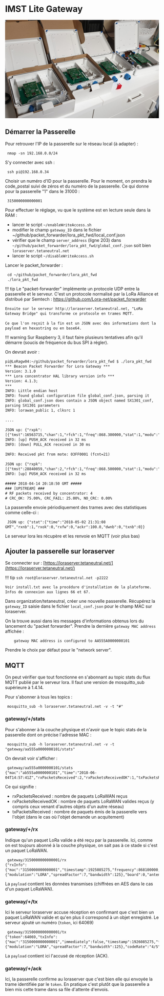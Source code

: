 # IMST Lite Gateway

![Passerelle IMST prêtes à être installées](../assets/img/passerelles_boites.jpg)

## Démarrer la Passerelle

Pour retrouver l'IP de la passerelle sur le réseau local (à adapter) :

```
 nmap -sn 192.168.0.0/24
```

S'y connecter avec ssh :

```
 ssh pi@192.168.0.34
```

Choisir un numéro d'ID pour la passerelle. Pour le moment, on prendra le code_postal suivi de zéros et du numéro de la passerelle. Ce qui donne pour la passerelle "1" dans le 31000 :

```
 3150000000000001
```

Pour effectuer le réglage, vu que le système est en lecture seule dans la RAM :

* lancer le script `~/enableWriteAccess.sh`
* modifier le champ `gateway_ID` dans le fichier ~/github/packet_forwarder/lora_pkt_fwd/local_conf.json
* vérifier que le champ `server_address` (ligne 203) dans `~/github/packet_forwarder/lora_pkt_fwd/global_conf.json` soit bien `loraserver.tetaneutral.net`
* lancer le script `~/disableWriteAccess.sh`

Lancer le packet_forwarder :

```
 cd ~/github/packet_forwarder/lora_pkt_fwd
 ./lora_pkt_fwd
```

!!! tip
    Le "packet-forwarder" implémente un protocole UDP entre la passerelle et le serveur. C'est un protocole normalisé par la LoRa Alliance et distribué par Semtech : https://github.com/Lora-net/packet_forwarder

    Ensuite sur le serveur http://loraserver.tetaneutral.net, "LoRa Gateway Bridge" qui transforme ce protocole en trames MQTT.

    Ce que l'on reçoit à la fin est un JSON avec des informations dont la payload en hexastring ou en base64.


!!! warning
    Sur Raspberry 3, il faut faire plusieurs tentatives afin qu'il démarre (soucis de fréquence du bus SPI à régler).


On devrait avoir :

```
pi@LoRagw04:~/github/packet_forwarder/lora_pkt_fwd $ ./lora_pkt_fwd
*** Beacon Packet Forwarder for Lora Gateway ***
Version: 3.1.0
*** Lora concentrator HAL library version info ***
Version: 4.1.3;
***
INFO: Little endian host
INFO: found global configuration file global_conf.json, parsing it
INFO: global_conf.json does contain a JSON object named SX1301_conf, parsing SX1301 parameters
INFO: lorawan_public 1, clksrc 1

....

JSON up: {"rxpk":[{"tmst":16563715,"chan":1,"rfch":1,"freq":868.300000,"stat":1,"modu":"LORA","datr":"SF7BW125","codr":"4/5","lsnr":9.8,"rssi":-101,"size":17,"data":"QAEA/wOAFAABbDYdLP4dtcM="}]}
INFO: [up] PUSH_ACK received in 32 ms
INFO: [down] PULL_ACK received in 30 ms

INFO: Received pkt from mote: 03FF0001 (fcnt=21)

JSON up: {"rxpk":[{"tmst":28840059,"chan":2,"rfch":1,"freq":868.500000,"stat":1,"modu":"LORA","datr":"SF7BW125","codr":"4/5","lsnr":7.0,"rssi":-95,"size":17,"data":"QAEA/wOAFQAB3kyKpuYSOmU="}]}
INFO: [up] PUSH_ACK received in 32 ms

##### 2018-04-14 20:18:50 GMT #####
### [UPSTREAM] ###
# RF packets received by concentrator: 4
# CRC_OK: 75.00%, CRC_FAIL: 25.00%, NO_CRC: 0.00%
```

La passerelle envoie périodiquement des trames avec des statistiques comme celle-ci :

```
 JSON up: {"stat":{"time":"2018-05-02 21:31:08 GMT","rxnb":1,"rxok":0,"rxfw":0,"ackr":100.0,"dwnb":0,"txnb":0}}
```

Le serveur lora les récupère et les renvoie en MQTT (voir plus bas)

## Ajouter la passerelle sur loraserver

Se connecter sur : [https://loraserver.tetaneutral.net/](https://loraserver.tetaneutral.net/)

!!! tip
    ```
    ssh root@loraserver.tetaneutral.net -p2222
    ```

    Voir install.txt avec la procédure d'installation de la plateforme. Infos de connexion aux lignes 66 et 67.

Dans organization/tetaneutral, créer une nouvelle passerelle. Récupérez la `gateway_ID` saisie dans le fichier `local_conf.json` pour le champ MAC sur loraserver.

On la trouve aussi dans les messages d'informations obtenus lors du lancement du "packet forwarder". Prendre la dernière `gateway MAC address` affichée :

```
    gateway MAC address is configured to AA555A0000000101
```

Prendre le choix par défaut pour le "network server".

## MQTT

On peut vérifier que tout fonctionne en s'abonnant au topic stats du flux MQTT publié par le serveur lora. Il faut une version de mosquitto_sub supérieure à 1.4.14.

Pour s'abonner à tous les topics :

```
 mosquitto_sub -h loraserver.tetaneutral.net -v -t "#"
```

### gateway/+/stats

Pour s'abonner à la couche physique et n'avoir que le topic stats de la passerelle dont on précise l'adresse MAC :

```
 mosquitto_sub -h loraserver.tetaneutral.net -v -t "gateway/aa555a0000000101/stats"
```

On devrait voir s'afficher :

```
 gateway/aa555a0000000101/stats
{"mac":"ab555a0000000101","time":"2018-06-04T14:57:41Z","rxPacketsReceived":2,"rxPacketsReceivedOK":1,"txPacketsReceived":0,"txPacketsEmitted":0}
```

Ce qui signifie :

* rxPacketsReceived : nombre de paquets LoRaWAN reçus
* rxPacketsReceivedOK : nombre de paquets LoRaWAN valides reçus (y compris ceux venant d'autres objets d'un autre réseau)
* txPacketsReceived : nombre de paquets émis de la passerelle vers l'objet (dans le cas où l'objet demande un acquitement)

### gateway/+/rx

Indique qu'un paquet LoRa valide a été reçu par la passerelle. Ici, comme on est toujours abonné à la couche physique, on sait pas à ce stade si c'est un paquet LoRaWAN.

```
 gateway/3150000000000001/rx
{"rxInfo":{"mac":"3150000000000001","timestamp":1925085275,"frequency":868100000,"channel":0,"rfChain":1,"crcStatus":1,"codeRate":"4/5","rssi":-61,"loRaSNR":9.2,"size":15,"dataRate":{"modulation":"LORA","spreadFactor":7,"bandwidth":125},"board":0,"antenna":0},"phyPayload":"QEBgMQaAAAABT7C8PcJV"}
```

La `payload` contient les données transmises (chiffrées en AES dans le cas d'un paquet LoRaWAN).

### gateway/+/tx

Ici le serveur loraserver accuse réception en confirmant que c'est bien un paquet LoRaWAN valide et qu'en plus il correspond à un objet enregistré. Le serveur ajouté un numéro (`token`, ici 64069)

```
 gateway/3150000000000001/tx
{"token":64069,"txInfo":{"mac":"3150000000000001","immediately":false,"timestamp":1926085275,"frequency":868100000,"power":14,"dataRate":{"modulation":"LORA","spreadFactor":7,"bandwidth":125},"codeRate":"4/5","iPol":null,"board":0,"antenna":0},"phyPayload":"YEBgMQaFAAADUgcAAf5QqLo="}
```

La `payload` contient ici l'accusé de réception (ACK).

### gateway/+/ack

Ici, la passerelle confirme au loraserver que c'est bien elle qui envoyée la trame identifiée par le `token`. En pratique c'est plutôt que la passerelle a bien mis cette trame dans sa file d'attente d'envois.
